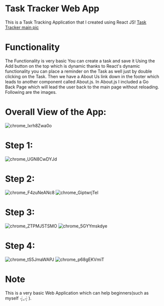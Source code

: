 # Task Tracker Web App

This is a Task Tracking Application that I created using React JS!
[Task Tracker main pic](https://user-images.githubusercontent.com/92281212/168062813-945ccb34-77ef-4b3a-a704-96ad166c3647.png)

# Functionality 
The Functionality is very basic You can create a task and save it Using the Add button on the top which is dynamic thanks to React's dynamic functionality you can place a reminder on the Task as well just by double clicking on the Task. Then we have a About Us link down in the footer which leads to another component called About.js. In About.js I included a Go Back Page which will lead the user back to the main page without reloading. Following are the images.
# Overall View of the App:
![chrome_Ixrh8Zwa0o](https://user-images.githubusercontent.com/92281212/168067365-4b50c88b-5010-42f7-bfac-8294419ac5b8.png)
# Step 1:
![chrome_UGN8CwDYJd](https://user-images.githubusercontent.com/92281212/168067623-4eb81dde-6e9a-4c28-84f8-ed1cf37fee4b.png)
# Step 2:
![chrome_F4zuNeANc8](https://user-images.githubusercontent.com/92281212/168067699-8852563b-b7e9-4ed5-a185-a63b44710664.png)
![chrome_GiptwrjTel](https://user-images.githubusercontent.com/92281212/168067811-abab2eac-1d33-4786-9ccf-706d502c59d3.png)
# Step 3:
![chrome_ZTPMJ5TSMO](https://user-images.githubusercontent.com/92281212/168068009-d48c6347-dfcc-49df-ba30-b89b98015298.png)
![chrome_5GYYmskdye](https://user-images.githubusercontent.com/92281212/168068070-fd4cc559-9830-43a0-8a3f-a825cc4b6f58.png)
# Step 4:
![chrome_tS5JmaWAPJ](https://user-images.githubusercontent.com/92281212/168069012-b238f217-c6d7-4ada-9afd-1f85815ca89a.png)
![chrome_p68gEKVmiT](https://user-images.githubusercontent.com/92281212/168069036-0cef4236-31df-4b91-8eea-0f2734d2d3ab.png)

# Note
This is a very basic Web Application which can help beginners(such as myself ⌣̩̩́_⌣̩̩̀ ). 
